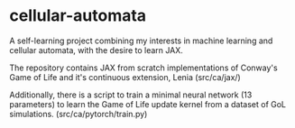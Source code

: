 # cellular-automata

A self-learning project combining my interests in machine learning and cellular automata, with the desire to learn JAX.

The repository contains JAX from scratch implementations of Conway's Game of Life and it's continuous extension, Lenia (src/ca/jax/)

Additionally, there is a script to train a minimal neural network (13 parameters) to learn the Game of Life update kernel from a dataset of GoL simulations. (src/ca/pytorch/train.py)





